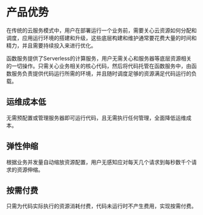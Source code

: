 # 产品优势

在传统的云服务模式中，用户在部署运行一个业务前，需要关心云资源如何分配和调度，应用运行环境的搭建和升级，这些底层构建和维护通常要花费大量的时间和精力，并且需要持续投入来进行优化。

函数服务提供了Serverless的计算服务，用户无需关心和服务器等底层资源相关的一切操作。只需关心业务相关的核心代码，然后将代码托管在函数服务中，由函数服务负责提供代码运行所需的环境，并且随时调度足够的资源满足代码运行的负载。

## 运维成本低

无需预配置或管理服务器即可运行代码，且无需执行任何管理，全面降低运维成本。

## 弹性伸缩

根据业务并发量自动缩放资源配置，用户无感知应对每天几个请求到每秒数千个请求的资源伸缩。 

## 按需付费

只需为代码实际执行的资源消耗付费，代码未运行时不产生费用，实现按需付费。
